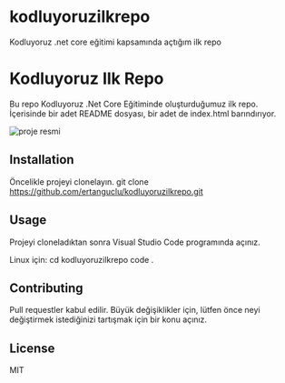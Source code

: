 # kodluyoruzilkrepo
Kodluyoruz .net core eğitimi kapsamında açtığım ilk repo
# Kodluyoruz Ilk Repo

Bu repo Kodluyoruz .Net Core Eğitiminde oluşturduğumuz ilk repo. İçerisinde bir adet README dosyası, bir adet de index.html barındırıyor.

![proje resmi](https://github.com/ertanguclu/kodluyoruzilkrepo/assets/96473766/ff11791f-bed9-4218-8088-5727176c0d77)


## Installation

Öncelikle projeyi clonelayın. 
git clone https://github.com/ertanguclu/kodluyoruzilkrepo.git


## Usage

Projeyi cloneladıktan sonra Visual Studio Code programında açınız.

Linux için:
cd kodluyoruzilkrepo 
code .


## Contributing

Pull requestler kabul edilir. Büyük değişiklikler için, lütfen önce neyi değiştirmek istediğinizi tartışmak için bir konu açınız.

## License

MIT


